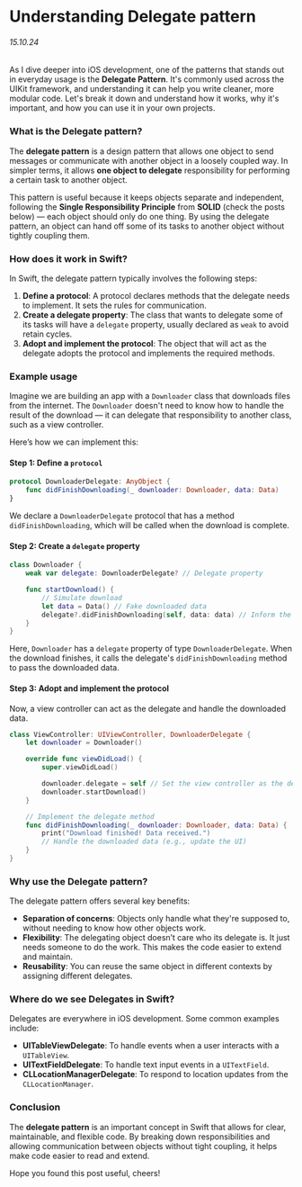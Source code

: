# Understanding **Delegate** pattern
###### 15.10.24
As I dive deeper into iOS development, one of the patterns that stands out in everyday usage is the **Delegate Pattern**. It's commonly used across the UIKit framework, and understanding it can help you write cleaner, more modular code. Let's break it down and understand how it works, why it's important, and how you can use it in your own projects.

### What is the Delegate pattern?

The **delegate pattern** is a design pattern that allows one object to send messages or communicate with another object in a loosely coupled way. In simpler terms, it allows **one object to delegate** responsibility for performing a certain task to another object. 

This pattern is useful because it keeps objects separate and independent, following the **Single Responsibility Principle** from **SOLID** (check the posts below) — each object should only do one thing. By using the delegate pattern, an object can hand off some of its tasks to another object without tightly coupling them.

### How does it work in Swift?

In Swift, the delegate pattern typically involves the following steps:

1. **Define a protocol**: A protocol declares methods that the delegate needs to implement. It sets the rules for communication.
2. **Create a delegate property**: The class that wants to delegate some of its tasks will have a `delegate` property, usually declared as `weak` to avoid retain cycles.
3. **Adopt and implement the protocol**: The object that will act as the delegate adopts the protocol and implements the required methods.

### Example usage

Imagine we are building an app with a `Downloader` class that downloads files from the internet. The `Downloader` doesn't need to know how to handle the result of the download — it can delegate that responsibility to another class, such as a view controller.

Here’s how we can implement this:

#### Step 1: Define a `protocol`

```swift
protocol DownloaderDelegate: AnyObject {
    func didFinishDownloading(_ downloader: Downloader, data: Data)
}
```

We declare a `DownloaderDelegate` protocol that has a method `didFinishDownloading`, which will be called when the download is complete.

#### Step 2: Create a `delegate` property

```swift
class Downloader {
    weak var delegate: DownloaderDelegate? // Delegate property

    func startDownload() {
        // Simulate download
        let data = Data() // Fake downloaded data
        delegate?.didFinishDownloading(self, data: data) // Inform the delegate
    }
}
```

Here, `Downloader` has a `delegate` property of type `DownloaderDelegate`. When the download finishes, it calls the delegate's `didFinishDownloading` method to pass the downloaded data.

#### Step 3: Adopt and implement the protocol

Now, a view controller can act as the delegate and handle the downloaded data.

```swift
class ViewController: UIViewController, DownloaderDelegate {
    let downloader = Downloader()

    override func viewDidLoad() {
        super.viewDidLoad()

        downloader.delegate = self // Set the view controller as the delegate
        downloader.startDownload()
    }

    // Implement the delegate method
    func didFinishDownloading(_ downloader: Downloader, data: Data) {
        print("Download finished! Data received.")
        // Handle the downloaded data (e.g., update the UI)
    }
}
```

### Why use the Delegate pattern?

The delegate pattern offers several key benefits:

- **Separation of concerns**: Objects only handle what they're supposed to, without needing to know how other objects work.
- **Flexibility**: The delegating object doesn’t care who its delegate is. It just needs someone to do the work. This makes the code easier to extend and maintain.
- **Reusability**: You can reuse the same object in different contexts by assigning different delegates.

### Where do we see Delegates in Swift?

Delegates are everywhere in iOS development. Some common examples include:

- **UITableViewDelegate**: To handle events when a user interacts with a `UITableView`.
- **UITextFieldDelegate**: To handle text input events in a `UITextField`.
- **CLLocationManagerDelegate**: To respond to location updates from the `CLLocationManager`.

### Conclusion

The **delegate pattern** is an important concept in Swift that allows for clear, maintainable, and flexible code. By breaking down responsibilities and allowing communication between objects without tight coupling, it helps make code easier to read and extend.

Hope you found this post useful, cheers!
